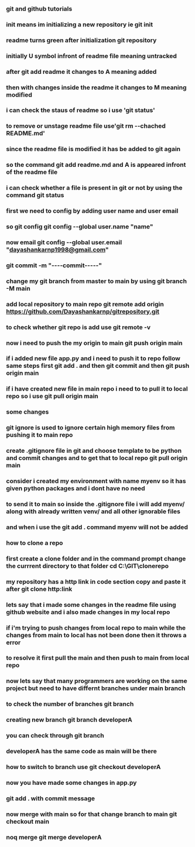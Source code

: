 ### git and github tutorials
### init means im initializing a new repository ie git init
### readme turns green after initialization git repository
### initially U symbol infront of readme file meaning untracked
### after git add readme it changes to A meaning added 
### then with changes inside the readme it changes to M meaning modified
### i can check the staus of readme so i use 'git status'
### to remove or unstage readme file use'git rm --chached README.md'
### since the readme file is modified it has be added to git again
### so the command git add readme.md and A is appeared infront of the readme file
### i can check whether a file is present in git or not by using the command git status
### first we need to config by adding user name and user email
### so git config git config --global user.name "name"
### now email git config --global user.email "dayashankarnp1998@gmail.com"
### git commit -m "----commit-----"
### change my git branch from master to main by using git branch -M main
### add local repository to main repo git remote add origin https://github.com/Dayashankarnp/gitrepository.git
### to check whether git repo is add use git remote -v
### now i need to push the my origin to main git push origin main
### if i added new file app.py and i need to push it to repo follow same steps first git add . and then git commit and then git push origin main
### if i have created new file in main repo i need to to pull it to local repo so i use git pull origin main
### some changes
### git ignore is used to ignore certain high memory files from pushing it to main repo 
### create .gitignore file in git and choose template to be python and commit changes and to get that to local repo git pull origin main
### consider i created my environment with name myenv so it has given python packages and i dont have no need
 ### to send it to main so inside the .gitignore file i will add myenv/ along with already written venv/ and all other ignorable files
### and when i use the git add . command myenv will not be added
### how to clone a repo
### first create a clone folder and in the command prompt change the currrent directory to that folder cd C:\GIT\clonerepo
### my repository has a http link in code section copy and paste it after git clone http:link
 ### lets say that i made some changes in the readme file using github website and i also made changes in my local repo
### if i'm trying to push changes from local repo to main while the changes from main to local has not been done then it throws a error
### to resolve it first pull the main and then push to main from local repo
### now lets say that many programmers are working on the same project but need to have differnt branches under main branch
### to check the number of branches git branch
### creating new branch git branch developerA
### you can check through git branch
### developerA has the same code as main will be there
### how to switch to branch use git checkout developerA
### now you have made some changes in app.py
### git add . with commit message 
### now merge with main so for that change branch to main git checkout main
### noq merge git merge developerA

### 
